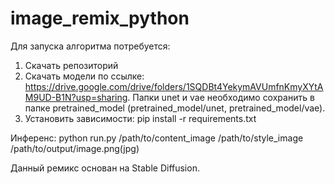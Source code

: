 # image_remix_python

Для запуска алгоритма потребуется:
1) Скачать репозиторий
2) Скачать модели по ссылке: https://drive.google.com/drive/folders/1SQDBt4YekymAVUmfnKmyXYtAM9UD-B1N?usp=sharing. Папки unet и vae необходимо сохранить в папке pretrained_model (pretrained_model/unet, pretrained_model/vae).
3) Установить зависимости: pip install -r requirements.txt

Инференс:
python run.py /path/to/content_image /path/to/style_image /path/to/output/image.png(jpg)

Данный ремикс основан на Stable Diffusion.
